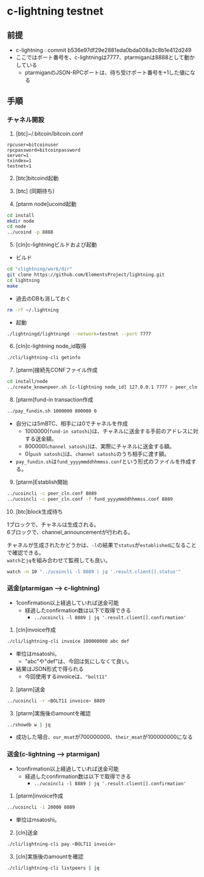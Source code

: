 # c-lightning testnet

## 前提

* c-lightning : commit b536e97df29e2881eda0bda008a3c8b1e412d249
* ここではポート番号を、c-lightningは7777、ptarmiganは8888として動かしている
  * ptarmiganのJSON-RPCポートは、待ち受けポート番号を+1した値になる

## 手順

### チャネル開設

 1. [btc]~/.bitcoin/bitcoin.conf

```text
rpcuser=bitcoinuser
rpcpassword=bitcoinpassword
server=1
txindex=1
testnet=1
```

2. [btc]bitcoind起動

3. [btc] (同期待ち)  

4. [ptarm node]ucoind起動

```bash
cd install
mkdir node
cd node
../ucoind -p 8888
```

5. [cln]c-lightningビルドおよび起動

* ビルド

```bash
cd "clightning/work/dir"
git clone https://github.com/ElementsProject/lightning.git
cd lightning
make
```

* 過去のDBも消しておく

```bash
rm -rf ~/.lightning
```

* 起動

```bash
./lightningd/lightningd --network=testnet --port 7777
```

6. [cln]c-lightning node_id取得

```bash
./cli/lightning-cli getinfo
```

7. [ptarm]接続先CONFファイル作成

```bash
cd install/node
../create_knownpeer.sh [c-lightning node_id] 127.0.0.1 7777 > peer_cln.conf
```

8. [ptarm]fund-in transaction作成

```bash
../pay_fundin.sh 1000000 800000 0
```

* 自分には5mBTC、相手には0でチャネルを作成
  * 1000000(`fund-in satoshi`)は、チャネルに送金する手前のアドレスに対する送金額。  
  * 800000(`channel satoshi`)は、実際にチャネルに送金する額。  
  * 0(`push satoshi`)は、`channel satoshi`のうち相手に渡す額。
* `pay_fundin.sh`は`fund_yyyymmddhhmmss.conf`という形式のファイルを作成する。

9. [ptarm]Establish開始

```bash
../ucoincli -c peer_cln.conf 8889
../ucoincli -c peer_cln.conf -f fund_yyyymmddhhmmss.conf 8889
```

10. [btc]block生成待ち

1ブロックで、チャネルは生成される。  
6ブロックで、channel_announcementが行われる。  

チャネルが生成されたかどうかは、`-l`の結果で`status`が`established`になることで確認できる。  
`watch`と`jq`を組み合わせて監視しても良い。

```bash
watch -n 10 "../ucoincli -l 8889 | jq '.result.client[].status'"
```

### 送金(ptarmigan --> c-lightning)

* 1confirmation以上経過していれば送金可能
  * 経過したconfirmation数は以下で取得できる
    * `../ucoincli -l 8889 | jq '.result.client[].confirmation'`

1. [cln]invoice作成

```bash
./cli/lightning-cli invoice 100000000 abc def
```

* 単位はmsatoshi。  
  * "abc"や"def"は、今回は気にしなくて良い。
* 結果はJSON形式で得られる
  * 今回使用するinvoiceは、`"bolt11"`

2. [ptarm]送金

```bash
../ucoincli -r <BOLT11 invoice> 8889
```

3. [ptarm]実施後のamountを確認

```bash
../showdb w | jq
```

* 成功した場合、`our_msat`が700000000、`their_msat`が100000000になる

### 送金(c-lightning --> ptarmigan)

* 1confirmation以上経過していれば送金可能
  * 経過したconfirmation数は以下で取得できる
    * `../ucoincli -l 8889 | jq '.result.client[].confirmation'`

1. [ptarm]invoice作成

```bash
../ucoincli -i 20000 8889
```

* 単位はmsatoshi。

2. [cln]送金

```bash
./cli/lightning-cli pay <BOLT11 invoice>
```

3. [cln]実施後のamountを確認

```bash
./cli/lightning-cli listpeers | jq
```